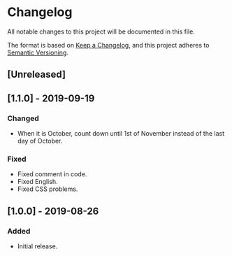 # Changelog
All notable changes to this project will be documented in this file.

The format is based on [Keep a Changelog](https://keepachangelog.com/en/1.0.0/),
and this project adheres to [Semantic Versioning](https://semver.org/spec/v2.0.0.html).

## [Unreleased]

## [1.1.0] - 2019-09-19
### Changed
- When it is October, count down until 1st of November instead of the last day of October.

### Fixed
- Fixed comment in code.
- Fixed English.
- Fixed CSS problems.

## [1.0.0] - 2019-08-26
### Added
- Initial release.
